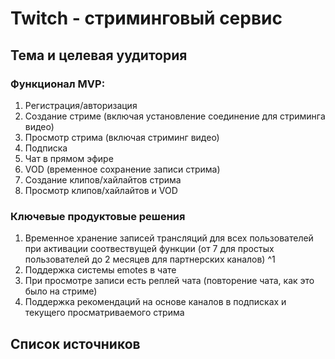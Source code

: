 # Twitch - стриминговый сервис
## Тема и целевая уудитория

### Функционал MVP:
1. Регистрация/авторизация
2. Создание стриме (включая установление соединение для стриминга видео)
3. Просмотр стрима (включая стриминг видео)
4. Подписка
5. Чат в прямом эфире
7. VOD (временное сохранение записи стрима)
8. Создание клипов/хайлайтов стрима
9. Просмотр клипов/хайлайтов и VOD

### Ключевые продуктовые решения
1. Временное хранение записей трансляций для всех пользователей при активации соотвествущей функции (от 7 для простых пользователей до 2 месяцев для партнерских каналов) ^1
2. Поддержка системы emotes в чате
3. При просмотре записи есть реплей чата (повторение чата, как это было на стриме)
4. Поддержка рекомендаций на основе каналов в подписках и текущего просматриваемого стрима 

## Список источников

[^1]: https://help.twitch.tv/s/article/video-on-demand 

